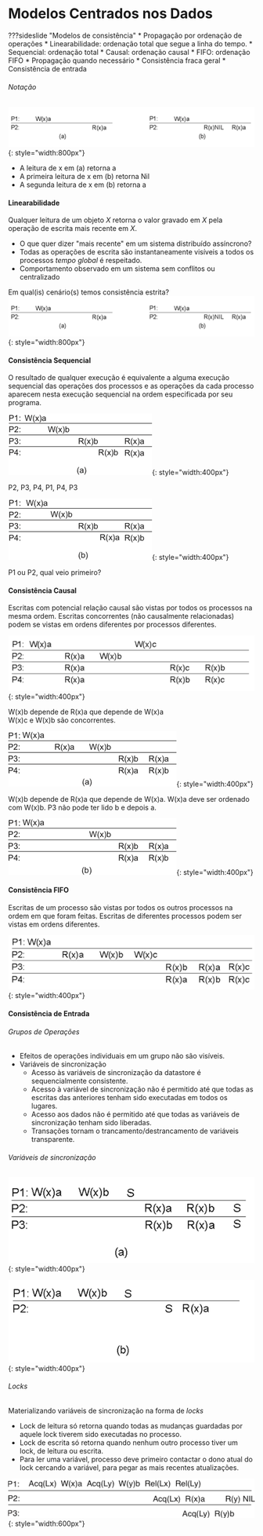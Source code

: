 # Modelos Centrados nos Dados

???sideslide "Modelos de consistência"
    * Propagação por ordenação de operações
        * Linearabilidade: ordenação total que segue a linha do tempo.
        * Sequencial: ordenação total
        * Causal: ordenação causal
        * FIFO: ordenação FIFO
    * Propagação quando necessário
        * Consistência fraca geral
        * Consistência de entrada


###### Notação
![](../images/07-04.png){: style="width:800px"}

* A leitura de x em (a) retorna a
* A primeira leitura de x em (b) retorna Nil
* A segunda  leitura de x em (b) retorna a


#### Linearabilidade
Qualquer leitura de um objeto $X$ retorna o valor gravado em $X$ pela operação de escrita mais recente em $X$.

* O que quer dizer "mais recente" em um sistema distribuído assíncrono?
* Todas as operações de escrita são instantaneamente visíveis a todos os processos  *tempo global* é respeitado.
* Comportamento observado em um sistema sem conflitos ou centralizado

Em qual(is) cenário(s) temos consistência estrita?
![](../images/07-04.png){: style="width:800px"}


#### Consistência Sequencial
O resultado de qualquer execução é equivalente a alguma execução sequencial das operações dos processos e as operações da cada processo aparecem nesta execução sequencial na ordem especificada por seu programa.

 ![](../images/07-05a.png){: style="width:400px"}

 P2, P3, P4, P1, P4, P3

 ![](../images/07-05b.png){: style="width:400px"}

 P1 ou P2, qual veio primeiro?

#### Consistência Causal
Escritas com potencial relação causal são vistas por todos os processos na mesma ordem. Escritas concorrentes (não causalmente relacionadas) podem se vistas em ordens diferentes por processos diferentes.

![](../images/07-08.png){: style="width:400px"}

 W(x)b depende de R(x)a que depende de W(x)a<br/>
 W(x)c e W(x)b são concorrentes.


![](../images/07-09a.png){: style="width:400px"}

 W(x)b depende de R(x)a que depende de W(x)a. W(x)a deve ser ordenado com W(x)b. P3 não pode ter lido b e depois a.

 ![](../images/07-09b.png){: style="width:400px"}


#### Consistência FIFO
Escritas de um processo são vistas por todos os outros processos na ordem em que foram feitas. Escritas de diferentes processos podem ser vistas em ordens diferentes.

![](../images/07-08b.png){: style="width:400px"}




#### Consistência de Entrada

###### Grupos de Operações

* Efeitos de operações individuais em um grupo não são visíveis.
* Variáveis de sincronização
     * Acesso às variáveis de sincronização da datastore é sequencialmente consistente.
     * Acesso à variável de sincronização não é permitido até que todas as escritas das anteriores tenham sido executadas em todos os lugares.
     * Acesso aos dados não é permitido até que todas as variáveis de sincronização tenham sido liberadas.
     * Transações tornam o trancamento/destrancamento de variáveis transparente.

###### Variáveis de sincronização
![](../images/weaka.png){: style="width:400px"}

![](../images/weakb.png){: style="width:400px"}

###### Locks
 Materializando variáveis de sincronização na forma de *locks*

* Lock de leitura só retorna quando todas as mudanças guardadas por aquele lock tiverem sido executadas no processo.
* Lock de escrita só retorna quando nenhum outro processo tiver um lock, de leitura ou escrita.
* Para ler uma variável, processo deve primeiro contactar o dono atual do lock cercando a variável, para pegar as mais recentes atualizações.

![](../images/07-10.png){: style="width:600px"}
